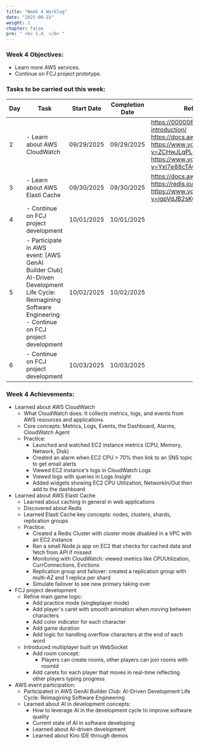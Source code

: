 ```yaml
---
title: "Week 4 Worklog"
date: "2025-09-15"
weight: 1
chapter: false
pre: " <b> 1.4. </b> "
---
```


### Week 4 Objectives:

* Learn more AWS services.
* Continue on FCJ project prototype.

### Tasks to be carried out this week:
| Day | Task                                                                                                                                                               | Start Date | Completion Date | Reference Material                                                                                                                                                                       |
| --- |--------------------------------------------------------------------------------------------------------------------------------------------------------------------|------------|-----------------|------------------------------------------------------------------------------------------------------------------------------------------------------------------------------------------|
| 2   | - Learn about AWS CloudWatch                                                                                                                                       | 09/29/2025 | 09/29/2025      | <https://000008.awsstudygroup.com/1-introduction/> <https://docs.aws.amazon.com/cloudwatch/> <https://www.youtube.com/watch?v=ZCHwJLqPLj8> <https://www.youtube.com/watch?v=Yxl7e88cTAQ> 
| 3   | - Learn about AWS Elasti Cache                                                                                                                                     | 09/30/2025 | 09/30/2025      | <https://docs.aws.amazon.com/elasticache/> <https://redis.io/> <https://www.youtube.com/watch?v=jgpVdJB2sKQ>                                                                             |
| 4   | - Continue on FCJ project development                                                                                                                              | 10/01/2025 | 10/01/2025      |                                                                                                                                                                                          |
| 5   | - Participate in AWS event: [AWS GenAI Builder Club] AI-Driven Development Life Cycle: Reimagining Software Engineering <br> - Continue on FCJ project development | 10/02/2025 | 10/02/2025      |                                                                                                                                                                                          |
| 6   | - Continue on FCJ project development                                                                                                                              | 10/03/2025 | 10/03/2025      |                                                                                                                                                                                          |


### Week 4 Achievements:
* Learned about AWS CloudWatch
  * What CloudWatch does: It collects metrics, logs, and events from AWS resources and applications.
  * Core concepts: Metrics, Logs, Events, the Dashboard, Alarms, CloudWatch Agent
  * Practice:
    * Launched and watched EC2 instance metrics (CPU, Memory, Network, Disk)
    * Created an alarm when EC2 CPU > 70% then link to an SNS topic to get email alerts
    * Viewed EC2 instance's logs in CloudWatch Logs
    * Viewed logs with queries in Logs Insight
    * Added widgets showing EC2 CPU Utilization, NetworkIn/Out then add to the dashboard
* Learned about AWS Elasti Cache
  * Learned about caching in general in web applications
  * Discovered about Redis
  * Learned Elasti Cache key concepts: nodes, clusters, shards, replication groups
  * Practice:
    * Created a Redis Cluster with cluster mode disabled in a VPC with an EC2 instance
    * Ran a small Node.js app on EC2 that checks for cached data and fetch from API if missed
    * Monitoring with CloudWatch: viewed metrics like CPUUtilization, CurrConnections, Evictions
    * Replication group and failover: created a replication group with multi-AZ and 1 replica per shard
    * Simulate failover to see new primary taking over
* FCJ project development
  * Refine main game logic:
    * Add practice mode (singleplayer mode)
    * Add player's caret with smooth animation when moving between characters
    * Add color indicator for each character
    * Add game duration
    * Add logic for handling overflow characters at the end of each word
  * Introduced multiplayer built on WebSocket
    * Add room concept:
      * Players can create rooms, other players can join rooms with roomId
    * Add carets for each player that moves in real-time reflecting other players typing progress
* AWS event participation:
  * Participated in AWS GenAI Builder Club: AI-Driven Development Life Cycle: Reimagining Software Engineering
  * Learned about AI in development concepts:
    * How to leverage AI in the development cycle to improve software quality
    * Current state of AI in software developing
    * Learned about AI-driven development
    * Learned about Kiro IDE through demos
